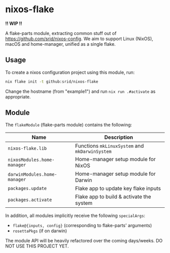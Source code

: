 # nixos-flake

**!! WIP !!**

A flake-parts module, extracting common stuff out of https://github.com/srid/nixos-config. We aim to support Linux (NixOS), macOS and home-manager, unified as a single flake.

## Usage

To create a nixos configuration project using this module, run:

```sh
nix flake init -t github:srid/nixos-flake
```

Change the hostname (from "example1") and run `nix run .#activate` as appropriate.

## Module

The `flakeModule` (flake-parts module) contains the following:

| Name                         | Description                                    |
| ---------------------------- | ---------------------------------------------- |
| `nixos-flake.lib`             | Functions `mkLinuxSystem` and `mkDarwinSystem` |
| `nixosModules.home-manager`  | Home-manager setup module for NixOS            |
| `darwinModules.home-manager` | Home-manager setup module for Darwin           |
| `packages.update`            | Flake app to update key flake inputs            |
| `packages.activate`          | Flake app to build & activate the system       |

In addition, all modules implicitly receive the following `specialArgs`:

- `flake@{inputs, config}` (corresponding to flake-parts' arguments)
- `rosettaPkgs` (if on darwin)

The module API will be heavily refactored over the coming days/weeks. DO NOT USE THIS PROJECT YET.
